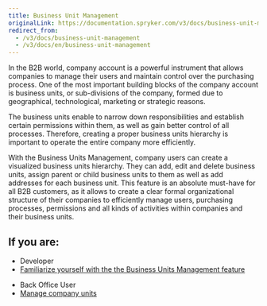 ```yaml
---
title: Business Unit Management
originalLink: https://documentation.spryker.com/v3/docs/business-unit-management
redirect_from:
  - /v3/docs/business-unit-management
  - /v3/docs/en/business-unit-management
---
```


In the B2B world, company account is a powerful instrument that allows companies to manage their users and maintain control over the purchasing process. One of the most important building blocks of the company account is business units, or sub-divisions of the company, formed due to geographical, technological, marketing or strategic reasons.

The business units enable to narrow down responsibilities and establish certain permissions within them, as well as gain better control of all processes. Therefore, creating a proper business units hierarchy is important to operate the entire company more efficiently.

With the Business Units Management, company users can create a visualized business units hierarchy. They can add, edit and delete business units, assign parent or child business units to them as well as add addresses for each business unit. This feature is an absolute must-have for all B2B customers, as it allows to create a clear formal organizational structure of their companies to efficiently manage users, purchasing processes, permissions and all kinds of activities within companies and their business units.

## If you are:

<div class="mr-container">
    <div class="mr-list-container">
        <!-- col1 -->
        <div class="mr-col">
            <ul class="mr-list mr-list-green">
                <li class="mr-title">Developer</li>
                <li><a href="https://documentation.spryker.com/v4/docs/business-unit-management-feature-overview" class="mr-link">Familiarize yourself with the the Business Units Management feature</a></li>
             <!--   <li><a href="https://documentation.spryker.com/v4/docs/db-schema-company-account.htm#company-and-business-units" class="mr-link">Learn the database schema for Company and Business Units</a></li>
                <li><a href="https://documentation.spryker.com/v4/docs/db-schema-company-account#company-and-business-unit-addresses" class="mr-link">Learn the database schema for Company and Business Unit Addresses</a></li>-->
            </ul>
        </div>
        <!-- col2 -->
        <div class="mr-col">
            <ul class="mr-list mr-list-blue">
                <li class="mr-title"> Back Office User</li>
                <li><a href="https://documentation.spryker.com/v4/docs/managing-companies" class="mr-link">Manage company units</a></li>
            </ul>
        </div>
         </div>
</div>
